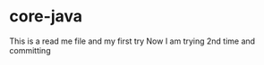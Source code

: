 core-java
=========
This is a read me file and my first try 
Now I am trying 2nd time and committing
